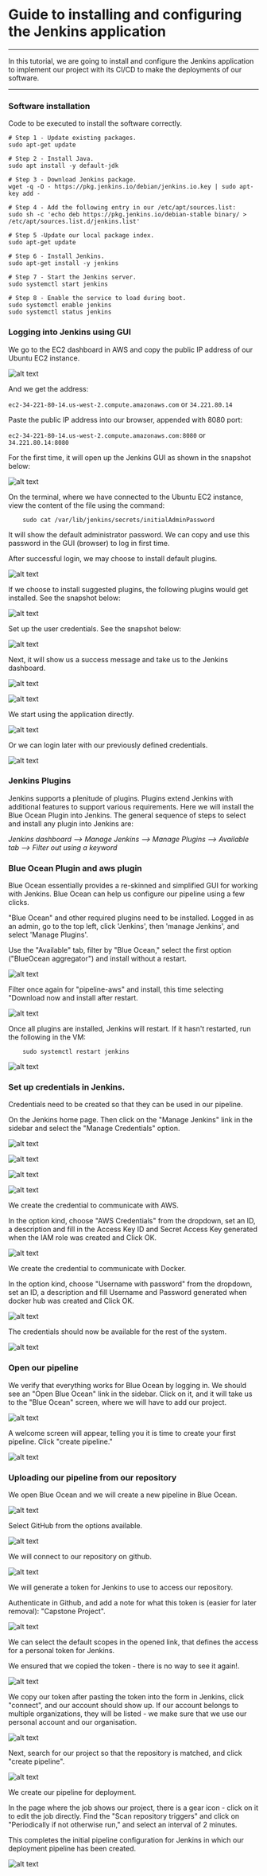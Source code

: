 # Guide to installing and configuring the Jenkins application
---
In this tutorial, we are going to install and configure the Jenkins application to implement our project with its CI/CD to make the deployments of our software.

<!--more-->

[//]: # (Image References)

[image0]: ./images/jenkins0.jpg "Jenkis"
[image1]: ./images/jenkins1.jpg "Jenkis"
[image2]: ./images/jenkins2.jpg "Jenkis"
[image3]: ./images/jenkins3.jpg "Jenkis"
[image4]: ./images/jenkins4.jpg "Jenkis"
[image5]: ./images/jenkins5.jpg "Jenkis"
[image6]: ./images/jenkins6.jpg "Jenkis"
[image7]: ./images/jenkins7.jpg "Jenkis"
[image7a]: ./images/jenkins7a.jpg "Jenkis"
[image8]: ./images/jenkins8.jpg "Jenkis"
[image9]: ./images/jenkins9.jpg "Jenkis"
[image10]: ./images/jenkins10.jpg "Jenkis"
[image11]: ./images/jenkins11.jpg "Jenkis"
[image12]: ./images/jenkins12.jpg "Jenkis"
[image13]: ./images/jenkins13.jpg "Jenkis"
[image14]: ./images/jenkins14.jpg "Jenkis"
[image15]: ./images/jenkins15.jpg "Jenkis"
[image16]: ./images/jenkins16.jpg "Jenkis"
[image17]: ./images/jenkins17.jpg "Jenkis"
[image18]: ./images/jenkins18.jpg "Jenkis"
[image19]: ./images/jenkins19.jpg "Jenkis"
[image20]: ./images/jenkins20.jpg "Jenkis"
[image21]: ./images/jenkins21.jpg "Jenkis"
[image22]: ./images/jenkins22.jpg "Jenkis"
[image23]: ./images/jenkins23.jpg "Jenkis"
[image24]: ./images/jenkins24.jpg "Jenkis"
[image25]: ./images/jenkins25.jpg "Jenkis"
[image26]: ./images/jenkins26.jpg "Jenkis"
[image27]: ./images/jenkins27.jpg "Jenkis"


---

### Software installation

Code to be executed to install the software correctly.

```
# Step 1 - Update existing packages.
sudo apt-get update

# Step 2 - Install Java.
sudo apt install -y default-jdk

# Step 3 - Download Jenkins package. 
wget -q -O - https://pkg.jenkins.io/debian/jenkins.io.key | sudo apt-key add -

# Step 4 - Add the following entry in our /etc/apt/sources.list:
sudo sh -c 'echo deb https://pkg.jenkins.io/debian-stable binary/ > /etc/apt/sources.list.d/jenkins.list'

# Step 5 -Update our local package index.
sudo apt-get update

# Step 6 - Install Jenkins.
sudo apt-get install -y jenkins

# Step 7 - Start the Jenkins server.
sudo systemctl start jenkins

# Step 8 - Enable the service to load during boot.
sudo systemctl enable jenkins
sudo systemctl status jenkins
```

### Logging into Jenkins using GUI

We go to the EC2 dashboard in AWS and copy the public IP address of our Ubuntu EC2 instance.

![alt text][image0]

And we get the address:

```ec2-34-221-80-14.us-west-2.compute.amazonaws.com``` or ```34.221.80.14```

Paste the public IP address into our browser, appended with 8080 port:

```ec2-34-221-80-14.us-west-2.compute.amazonaws.com:8080``` or ```34.221.80.14:8080```

For the first time, it will open up the Jenkins GUI as shown in the snapshot below:

![alt text][image1]

On the terminal, where we have connected to the Ubuntu EC2 instance, view the content of the file using the command:

```
    sudo cat /var/lib/jenkins/secrets/initialAdminPassword
```

It will show the default administrator password. We can copy and use this password in the GUI (browser) to log in first time.

After successful login, we may choose to install default plugins.

![alt text][image2]

If we choose to install suggested plugins, the following plugins would get installed. See the snapshot below:

![alt text][image3]

Set up the user credentials. See the snapshot below:

![alt text][image4]

Next, it will show us a success message and take us to the Jenkins dashboard.

![alt text][image5]

![alt text][image6]

We start using the application directly.

![alt text][image7]

Or we can login later with our previously defined credentials.

![alt text][image7a]

### Jenkins Plugins

Jenkins supports a plenitude of plugins. Plugins extend Jenkins with additional features to support various requirements. Here we will install the Blue Ocean Plugin into Jenkins. The general sequence of steps to select and install any plugin into Jenkins are: 

*Jenkins dashboard --> Manage Jenkins --> Manage Plugins --> Available tab --> Filter out using a keyword*

### Blue Ocean Plugin and aws plugin

Blue Ocean essentially provides a re-skinned and simplified GUI for working with Jenkins. Blue Ocean can help us configure our pipeline using a few clicks.

"Blue Ocean" and other required plugins need to be installed. Logged in as an admin, go to the top left, click 'Jenkins', then 'manage Jenkins', and select 'Manage Plugins'.

Use the "Available" tab, filter by "Blue Ocean," select the first option ("BlueOcean aggregator") and install without a restart.

![alt text][image8]

Filter once again for "pipeline-aws" and install, this time selecting "Download now and install after restart.

![alt text][image9]

Once all plugins are installed, Jenkins will restart. If it hasn't restarted, run the following in the VM:

```
    sudo systemctl restart jenkins
```

![alt text][image10]

### Set up credentials in Jenkins.

Credentials need to be created so that they can be used in our pipeline.

On the Jenkins home page. Then click on the "Manage Jenkins" link in the sidebar and select the "Manage Credentials" option.

![alt text][image13]

![alt text][image14]

![alt text][image15]

![alt text][image16]

We create the credential to communicate with AWS.

In the option kind, choose "AWS Credentials" from the dropdown, set an ID, a description and fill in the Access Key ID and Secret Access Key generated when the IAM role was created and Click OK.

![alt text][image17]

We create the credential to communicate with Docker.

In the option kind, choose "Username with password" from the dropdown, set an ID, a description and fill Username and Password generated when docker hub was created and Click OK. 

![alt text][image18]

The credentials should now be available for the rest of the system.

![alt text][image19]

### Open our pipeline

We verify that everything works for Blue Ocean by logging in. We should see an "Open Blue Ocean" link in the sidebar. Click on it, and it will take us to the "Blue Ocean" screen, where we will have to add our project.

![alt text][image11]

A welcome screen will appear, telling you it is time to create your first pipeline. Click "create pipeline."

![alt text][image12]

### Uploading our pipeline from our repository

We open Blue Ocean and we will create a new pipeline in Blue Ocean.

![alt text][image20]

Select GitHub from the options available.

![alt text][image21]

We will connect to our repository on github.

![alt text][image22]

We will generate a token for Jenkins to use to access our repository.

Authenticate in Github, and add a note for what this token is (easier for later removal): "Capstone Project".

![alt text][image23]

We can select the default scopes in the opened link, that defines the access for a personal token for Jenkins.

We ensured that we copied the token - there is no way to see it again!.

![alt text][image24]

We copy our token after pasting the token into the form in Jenkins, click "connect", and our account should show up. If our account belongs to multiple organizations, they will be listed - we make sure that we use our personal account and our organisation.

![alt text][image25]

Next, search for our project so that the repository is matched, and click "create pipeline".

![alt text][image26]

We create our pipeline for deployment.

In the page where the job shows our project, there is a gear icon - click on it to edit the job directly. Find the "Scan repository triggers" and click on "Periodically if not otherwise run," and select an interval of 2 minutes.

This completes the initial pipeline configuration for Jenkins in which our deployment pipeline has been created.

![alt text][image27]